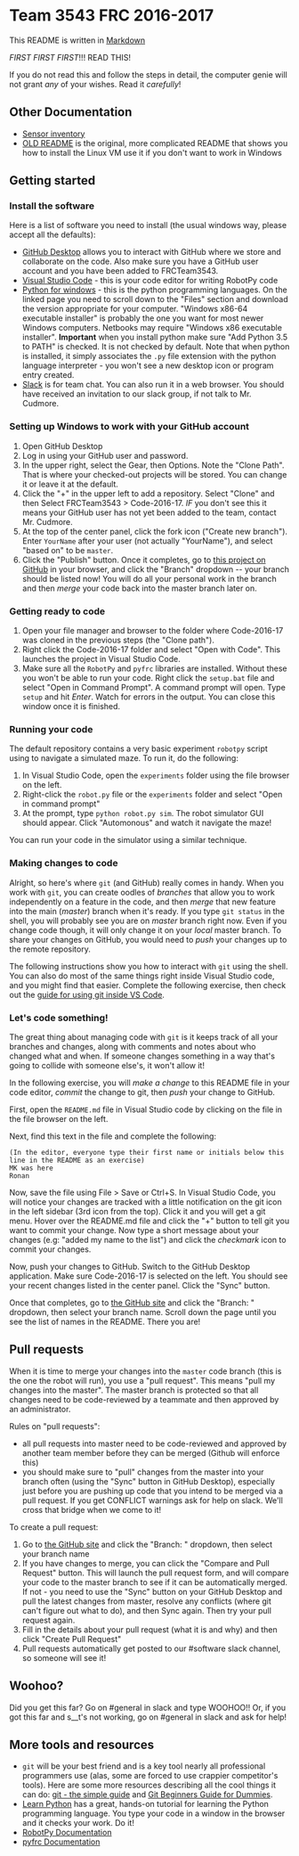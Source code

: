 # Team 3543 FRC 2016-2017

This README is written in [Markdown](https://daringfireball.net/projects/markdown/syntax)

*FIRST FIRST FIRST*!!!  READ THIS!

If you do not read this and follow the steps in detail, the computer genie will not grant *any* of your wishes.  Read it *carefully*!

## Other Documentation

* [Sensor inventory](sensor_inventory.md)
* [OLD README](OLD_README.md) is the original, more complicated README that shows you how to install the Linux VM use it if you don't want to work in Windows 

## Getting started

### Install the software 

Here is a list of software you need to install (the usual windows way, please accept all the defaults):

* [GitHub Desktop](https://desktop.github.com/) allows you to interact with GitHub where we store and collaborate on the code.  Also make sure you have a GitHub user account and you have been added to FRCTeam3543.
* [Visual Studio Code](https://code.visualstudio.com/download) - this is your code editor for writing RobotPy code
* [Python for windows](https://www.python.org/downloads/release/python-352/) - this is the python programming languages.  On the linked page you need to scroll down to the "Files" section and download the version appropriate for your computer.  "Windows x86-64 executable installer" is probably the one you want for most newer Windows computers.  Netbooks may require "Windows x86 executable installer".  **Important** when you install python make sure "Add Python 3.5 to PATH" is checked.  It is not checked by default.  Note that when python is installed, it simply associates the `.py` file extension with the python language interpreter - you won't see a new desktop icon or program entry created.
* [Slack](https://slack.com/downloads) is for team chat.  You can also run it in a web browser.  You should have received an invitation to our slack group, if not talk to Mr. Cudmore.

### Setting up Windows to work with your GitHub account

1.  Open GitHub Desktop
2.  Log in using your GitHub user and password.
3.  In the upper right, select the Gear, then Options.  Note the "Clone Path".  That is where your checked-out projects will be stored.  You can change it or leave it at the default.
4.  Click the "+" in the upper left to add a repository.  Select "Clone" and then Select FRCTeam3543 > Code-2016-17.  *IF* you don't see this it means your GitHub user has not yet been added to the team, contact Mr. Cudmore.
5.  At the top of the center panel, click the fork icon ("Create new branch").  Enter `YourName` after your user (not actually "YourName"), and select "based on" to be `master`.
6.  Click the "Publish" button.  Once it completes, go to [this project on GitHub](https://github.com/FRCTeam3543/Code-2016-17) in your browser, and click the "Branch" dropdown -- your branch should be listed now!  You will do all your personal work in the branch and then *merge* your code back into the master branch later on.

### Getting ready to code

1.  Open your file manager and browser to the folder where Code-2016-17 was cloned in the previous steps (the "Clone path").
1.  Right click the Code-2016-17 folder and select "Open with Code".  This launches the project in Visual Studio Code.
1.  Make sure all the `RobotPy` and `pyfrc` libraries are installed.  Without these you won't be able to run your code.  Right click the `setup.bat` file and select "Open in Command Prompt".  A command prompt will open.  Type `setup` and hit *Enter*.  Watch for errors in the output.  You can close this window once it is finished.

### Running your code

The default repository contains a very basic experiment `robotpy` script using to navigate a simulated maze.  To run it, do the following:

1.  In Visual Studio Code, open the `experiments` folder using the file browser on the left.
1.  Right-click the `robot.py` file or the `experiments` folder and select "Open in command prompt"
1.  At the prompt, type `python robot.py sim`.  The robot simulator GUI should appear.  Click "Automonous" and watch it navigate the maze!

You can run your code in the simulator using a similar technique.

### Making changes to code

Alright, so here's where `git` (and GitHub) really comes in handy.  When you work with `git`, you can create oodles of _branches_ that allow you to work independently on a feature in the code, and then _merge_ that new feature into the main (*master*) branch when it's ready.  If you type `git status` in the shell, you will probably see you are on *master* branch right now.  Even if you change code though, it will only change it on your _local_ master branch.  To share your changes on GitHub, you would need to _push_ your changes up to the remote repository.

The following instructions show you how to interact with `git` using the shell.  You can also do most of the same things right inside Visual Studio code, and you might find that easier.  Complete the following exercise, then check out the [guide for using git inside VS Code](https://code.visualstudio.com/Docs/editor/versioncontrol).

### Let's code something!

The great thing about managing code with `git` is it keeps track of all your branches and changes, along with comments and notes about who changed what and when.  If someone changes something in a way that's going to collide with someone else's, it won't allow it!

In the following exercise, you will *make a change* to this README file in your code editor, *commit* the change to git, then *push* your change to GitHub.

First, open the `README.md` file in Visual Studio code by clicking on the file in the file browser on the left.

Next, find this text in the file and complete the following: 

```
(In the editor, everyone type their first name or initials below this line in the README as an exercise)
MK was here 
Ronan

```

Now, save the file using File > Save or Ctrl+S.  In Visual Studio Code, you will notice your changes are tracked with a little notification on the git icon in the left sidebar (3rd icon from the top).  Click it and you will get a git menu.  Hover over the README.md file and click the "+" button to tell git you want to commit your change.  Now type a short message about your changes (e.g: "added my name to the list") and click the _checkmark_ icon to commit your changes.  

Now, push your changes to GitHub.  Switch to the GitHub Desktop application.  Make sure Code-2016-17 is selected on the left.  You should see your recent changes listed in the center panel.  Click the "Sync" button.  

Once that completes, go to [the GitHub site](https://github.com/FRCTeam3543/Code-2016-17) and click the "Branch: " dropdown, then select your branch name.  Scroll down the page until you see the list of names in the README.  There you are!

## Pull requests

When it is time to merge your changes into the `master` code branch (this is the one the robot will run), you use a "pull request".  This means "pull my changes into the master".  The master branch is protected so that all changes need to be code-reviewed by a teammate and then approved by an administrator.

Rules on "pull requests":

*  all pull requests into master need to be code-reviewed and approved by another team member before they can be merged (Github will enforce this)
*  you should make sure to "pull" changes from the master into your branch often (using the "Sync" button in GitHub Desktop), especially just before you are pushing up code that you intend to be merged via a pull request. If you get CONFLICT warnings ask for help on slack.  We'll cross that bridge when we come to it!

To create a pull request:

1.  Go to [the GitHub site](https://github.com/FRCTeam3543/Code-2016-17) and click the "Branch: " dropdown, then select your branch name
1.  If you have changes to merge, you can click the "Compare and Pull Request" button.  This will launch the pull request form, and will compare your code to the master branch to see if it can be automatically merged.  
  If not - you need to use the "Sync" button on your GitHub Desktop and pull the latest changes from master, resolve any conflicts (where git can't figure out what to do), and then Sync again.  Then try your pull request again.
1. Fill in the details about your pull request (what it is and why) and then click "Create Pull Request"  
1. Pull requests automatically get posted to our #software slack channel, so someone will see it!

## Woohoo?

Did you get this far?  Go on #general in slack and type WOOHOO!!  Or, if you got this far and s__t's not working, go on #general in slack and ask for help!

## More tools and resources

*  `git` will be your best friend and is a key tool nearly all professional programmers use (alas, some are forced to use crappier competitor's tools).  Here are some more resources describing all the cool things it can do: [git - the simple guide](http://rogerdudler.github.io/git-guide/) and [Git Beginners Guide for Dummies](https://backlogtool.com/git-guide/en/).
*  [Learn Python](http://www.learnpython.org/) has a great, hands-on tutorial for learning the Python programming language.  You type your code in a window in the browser and it checks your work.  Do it!
*  [RobotPy Documentation](https://robotpy.github.io/)
*  [pyfrc Documentation](http://pyfrc.readthedocs.io/en/stable/)
